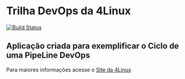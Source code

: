 # Trilha DevOps da 4Linux

<!-- Altere a Flag abaixo com sua URL do Travis -->
[![Build Status](https://travis-ci.org/jhonesgoncal/DevOpsLab-HelloWorld.svg?branch=master)](https://travis-ci.org/jhonesgoncal/DevOpsLab-HelloWorld)

## Aplicação criada para exemplificar o Ciclo de uma PipeLine DevOps


Para maiores informações acesse o [Site da 4Linux](https://www.4linux.com.br/cursos/devops)
